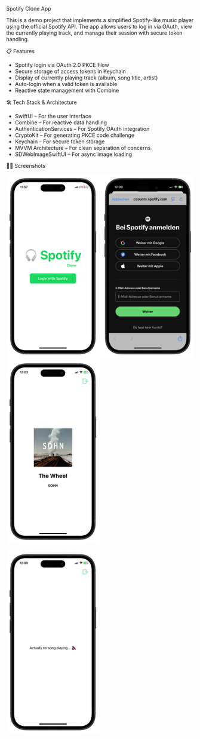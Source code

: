 Spotify Clone App

This is a demo project that implements a simplified Spotify-like music player using the official Spotify API. The app allows users to log in via OAuth, view the currently playing track, and manage their session with secure token handling.

📋 Features

- Spotify login via OAuth 2.0 PKCE Flow
- Secure storage of access tokens in Keychain
- Display of currently playing track (album, song title, artist)
- Auto-login when a valid token is available
- Reactive state management with Combine

🛠️ Tech Stack & Architecture

- SwiftUI – For the user interface
- Combine – For reactive data handling
- AuthenticationServices – For Spotify OAuth integration
- CryptoKit – For generating PKCE code challenge
- Keychain – For secure token storage
- MVVM Architecture – For clean separation of concerns
- SDWebImageSwiftUI – For async image loading

📸📱 Screenshots

<img src="https://github.com/p-7on/SpotifyClone_iOSApp/blob/b04ffc1e2331e956a0c1ae97d192ae494807f5c8/Screenshots/loginview.png?raw=true" width="250" /> <img src="https://github.com/p-7on/SpotifyClone_iOSApp/blob/105f12cbc6dae505f375358570603f78909b4e93/Screenshots/login_oauth.png?raw=true" width="250" /> <img src="https://github.com/p-7on/SpotifyClone_iOSApp/blob/105f12cbc6dae505f375358570603f78909b4e93/Screenshots/playback.png?raw=true" width="250" /> 

<img src="https://github.com/p-7on/SpotifyClone_iOSApp/blob/105f12cbc6dae505f375358570603f78909b4e93/Screenshots/no_song_playing.png?raw=true" width="250" />


